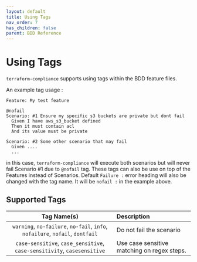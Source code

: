 ```yaml
---
layout: default
title: Using Tags
nav_order: 7
has_children: false
parent: BDD Reference
---
```


# Using Tags

`terraform-compliance` supports using tags within the BDD feature files.

An example tag usage :
```gherkin
Feature: My test feature

@nofail
Scenario: #1 Ensure my specific s3 buckets are private but dont fail
  Given I have aws_s3_bucket defined
  Then it must contain acl
  And its value must be private

Scenario: #2 Some other scenario that may fail
  Given ....
  ...
```

in this case, `terraform-compliance` will execute both scenarios but will never
fail Scenario #1 due to `@nofail` tag. These tags can also be use on top of the
Features instead of Scenarios. Default `Failure :` error heading will also be changed
with the tag name. It will be `nofail :` in the example above.

## Supported Tags

| Tag Name(s) | Description |
|:-----------:|:------------|
| `warning`, `no-failure`, `no-fail`, `info`, `nofailure`, `nofail`, `dontfail` | Do not fail the scenario |
| `case-sensitive`, `case_sensitive`, `case-sensitivity`, `casesensitive` | Use case sensitive matching on regex steps. |
